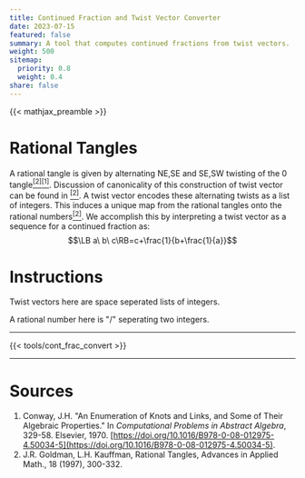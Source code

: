 ```yaml
---
title: Continued Fraction and Twist Vector Converter
date: 2023-07-15
featured: false
summary: A tool that computes continued fractions from twist vectors.
weight: 500
sitemap:
  priority: 0.8
  weight: 0.4
share: false
---
```


{{< mathjax_preamble >}}

# Rational Tangles

A rational tangle is given by alternating NE,SE and SE,SW twisting of the $0$ tangle[${}^{[2]}$](https://doi.org/10.48550/arXiv.math/0212011)[${}^{[1]}$](https://doi.org/10.1016/B978-0-08-012975-4.50034-5). Discussion of canonicality of this construction of twist vector can be found in [${}^{[2]}$](https://doi.org/10.48550/arXiv.math/0212011). A twist vector encodes these alternating twists as a list of integers. This induces a unique map from the rational tangles onto the rational numbers[${}^{[2]}$](https://doi.org/10.48550/arXiv.math/0212011). We accomplish this by interpreting a twist vector as a sequence for a continued fraction as:
$$\LB a\ b\ c\RB=c+\frac{1}{b+\frac{1}{a}}$$


# Instructions

Twist vectors here are space seperated lists of integers.

A rational number here is "/" seperating two integers.

---

{{< tools/cont_frac_convert >}}

---

# Sources

1. Conway, J.H. "An Enumeration of Knots and Links, and Some of Their Algebraic Properties." In _Computational Problems in Abstract Algebra_, 329-58. Elsevier, 1970. [https://doi.org/10.1016/B978-0-08-012975-4.50034-5](https://doi.org/10.1016/B978-0-08-012975-4.50034-5).
2. J.R. Goldman, L.H. Kauffman, Rational Tangles, Advances in Applied Math., 18 (1997), 300-332.
